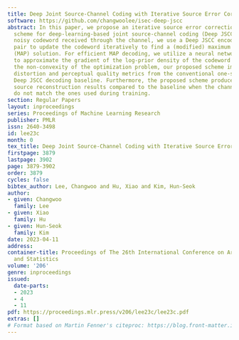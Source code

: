 ```yaml
---
title: Deep Joint Source-Channel Coding with Iterative Source Error Correction
software: https://github.com/changwoolee/isec-deep-jscc
abstract: In this paper, we propose an iterative source error correction (ISEC) decoding
  scheme for deep-learning-based joint source-channel coding (Deep JSCC). Given a
  noisy codeword received through the channel, we use a Deep JSCC encoder and decoder
  pair to update the codeword iteratively to find a (modified) maximum a-posteriori
  (MAP) solution. For efficient MAP decoding, we utilize a neural network-based denoiser
  to approximate the gradient of the log-prior density of the codeword space. Albeit
  the non-convexity of the optimization problem, our proposed scheme improves various
  distortion and perceptual quality metrics from the conventional one-shot (non-iterative)
  Deep JSCC decoding baseline. Furthermore, the proposed scheme produces more reliable
  source reconstruction results compared to the baseline when the channel noise characteristics
  do not match the ones used during training.
section: Regular Papers
layout: inproceedings
series: Proceedings of Machine Learning Research
publisher: PMLR
issn: 2640-3498
id: lee23c
month: 0
tex_title: Deep Joint Source-Channel Coding with Iterative Source Error Correction
firstpage: 3879
lastpage: 3902
page: 3879-3902
order: 3879
cycles: false
bibtex_author: Lee, Changwoo and Hu, Xiao and Kim, Hun-Seok
author:
- given: Changwoo
  family: Lee
- given: Xiao
  family: Hu
- given: Hun-Seok
  family: Kim
date: 2023-04-11
address:
container-title: Proceedings of The 26th International Conference on Artificial Intelligence
  and Statistics
volume: '206'
genre: inproceedings
issued:
  date-parts:
  - 2023
  - 4
  - 11
pdf: https://proceedings.mlr.press/v206/lee23c/lee23c.pdf
extras: []
# Format based on Martin Fenner's citeproc: https://blog.front-matter.io/posts/citeproc-yaml-for-bibliographies/
---
```

